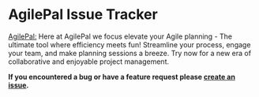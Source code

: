 # AgilePal Issue Tracker



[AgilePal:](https://agilepal.co.uk)
Here at AgilePal we focus elevate your Agile planning - The ultimate tool where efficiency meets fun! Streamline your process, engage your team, and make planning sessions a breeze. Try now for a new era of collaborative and enjoyable project management.

**If you encountered a bug or have a feature request please [create an issue](https://github.com/AgilePal/issues/issues/new).**